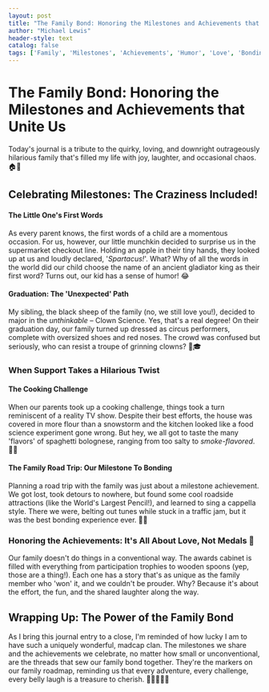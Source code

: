```yaml
---
layout: post
title: "The Family Bond: Honoring the Milestones and Achievements that Unite Us"
author: "Michael Lewis"
header-style: text
catalog: false
tags: ['Family', 'Milestones', 'Achievements', 'Humor', 'Love', 'Bonding', 'Gratitude']
---
```


# The Family Bond: Honoring the Milestones and Achievements that Unite Us  

Today's journal is a tribute to the quirky, loving, and downright outrageously hilarious family that's filled my life with joy, laughter, and occasional chaos. 🏠🧸  

## Celebrating Milestones: The Craziness Included!  

#### The Little One's First Words  

As every parent knows, the first words of a child are a momentous occasion. For us, however, our little munchkin decided to surprise us in the supermarket checkout line. Holding an apple in their tiny hands, they looked up at us and loudly declared, '*Spartacus!*'. What? Why of all the words in the world did our child choose the name of an ancient gladiator king as their first word? Turns out, our kid has a sense of humor! 😂  

#### Graduation: The 'Unexpected' Path  

My sibling, the black sheep of the family (no, we still love you!), decided to major in the *unthinkable* – Clown Science. Yes, that's a real degree! On their graduation day, our family turned up dressed as circus performers, complete with oversized shoes and red noses. The crowd was confused but seriously, who can resist a troupe of grinning clowns? 🤡🎓  

### When Support Takes a Hilarious Twist  

#### The Cooking Challenge  

When our parents took up a cooking challenge, things took a turn reminiscent of a reality TV show. Despite their best efforts, the house was covered in more flour than a snowstorm and the kitchen looked like a food science experiment gone wrong. But hey, we all got to taste the many 'flavors' of spaghetti bolognese, ranging from too salty to *smoke-flavored*. 🍅🔥  

#### The Family Road Trip: Our Milestone To Bonding  

Planning a road trip with the family was just about a milestone achievement. We got lost, took detours to nowhere, but found some cool roadside attractions (like the World's Largest Pencil!), and learned to sing a cappella style. There we were, belting out tunes while stuck in a traffic jam, but it was the best bonding experience ever. 🚗🎶  

### Honoring the Achievements: It's All About Love, Not Medals 🏅  

Our family doesn't do things in a conventional way. The awards cabinet is filled with everything from participation trophies to wooden spoons (yep, those are a thing!). Each one has a story that's as unique as the family member who 'won' it, and we couldn't be prouder. Why? Because it's about the effort, the fun, and the shared laughter along the way.  

## Wrapping Up: The Power of the Family Bond  

As I bring this journal entry to a close, I'm reminded of how lucky I am to have such a uniquely wonderful, madcap clan. The milestones we share and the achievements we celebrate, no matter how small or unconventional, are the threads that sew our family bond together. They're the markers on our family roadmap, reminding us that every adventure, every challenge, every belly laugh is a treasure to cherish. 💖👨‍👩‍👧‍👦  
